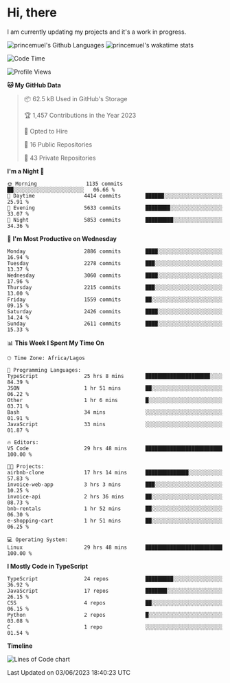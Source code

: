# Hi, there

I am currently updating my projects and it's a work in progress.

![princemuel's Github Languages](https://github-readme-stats.vercel.app/api/top-langs/?username=princemuel&text_color=586069&layout=compact&hide_border=true&title_color=0366d6&count_private=true&include_all_commits=true&theme=tokyonight&show_icons=true)
![princemuel's wakatime stats](https://github-readme-stats.vercel.app/api/wakatime?username=princemuel&text_color=586069&layout=compact&hide_border=true&title_color=0366d6&count_private=true&include_all_commits=true&theme=tokyonight&show_icons=true)

<!--START_SECTION:waka-->
![Code Time](http://img.shields.io/badge/Code%20Time-2%2C426%20hrs%2010%20mins-blue)

![Profile Views](http://img.shields.io/badge/Profile%20Views-40-blue)

**🐱 My GitHub Data** 

> 📦 62.5 kB Used in GitHub's Storage 
 > 
> 🏆 1,457 Contributions in the Year 2023
 > 
> 💼 Opted to Hire
 > 
> 📜 16 Public Repositories 
 > 
> 🔑 43 Private Repositories 
 > 
**I'm a Night 🦉** 

```text
🌞 Morning                1135 commits        ██░░░░░░░░░░░░░░░░░░░░░░░   06.66 % 
🌆 Daytime                4414 commits        ██████░░░░░░░░░░░░░░░░░░░   25.91 % 
🌃 Evening                5633 commits        ████████░░░░░░░░░░░░░░░░░   33.07 % 
🌙 Night                  5853 commits        █████████░░░░░░░░░░░░░░░░   34.36 % 
```
📅 **I'm Most Productive on Wednesday** 

```text
Monday                   2886 commits        ████░░░░░░░░░░░░░░░░░░░░░   16.94 % 
Tuesday                  2278 commits        ███░░░░░░░░░░░░░░░░░░░░░░   13.37 % 
Wednesday                3060 commits        ████░░░░░░░░░░░░░░░░░░░░░   17.96 % 
Thursday                 2215 commits        ███░░░░░░░░░░░░░░░░░░░░░░   13.00 % 
Friday                   1559 commits        ██░░░░░░░░░░░░░░░░░░░░░░░   09.15 % 
Saturday                 2426 commits        ████░░░░░░░░░░░░░░░░░░░░░   14.24 % 
Sunday                   2611 commits        ████░░░░░░░░░░░░░░░░░░░░░   15.33 % 
```


📊 **This Week I Spent My Time On** 

```text
🕑︎ Time Zone: Africa/Lagos

💬 Programming Languages: 
TypeScript               25 hrs 8 mins       █████████████████████░░░░   84.39 % 
JSON                     1 hr 51 mins        ██░░░░░░░░░░░░░░░░░░░░░░░   06.22 % 
Other                    1 hr 6 mins         █░░░░░░░░░░░░░░░░░░░░░░░░   03.71 % 
Bash                     34 mins             ░░░░░░░░░░░░░░░░░░░░░░░░░   01.91 % 
JavaScript               33 mins             ░░░░░░░░░░░░░░░░░░░░░░░░░   01.87 % 

🔥 Editors: 
VS Code                  29 hrs 48 mins      █████████████████████████   100.00 % 

🐱‍💻 Projects: 
airbnb-clone             17 hrs 14 mins      ██████████████░░░░░░░░░░░   57.83 % 
invoice-web-app          3 hrs 3 mins        ███░░░░░░░░░░░░░░░░░░░░░░   10.25 % 
invoice-api              2 hrs 36 mins       ██░░░░░░░░░░░░░░░░░░░░░░░   08.73 % 
bnb-rentals              1 hr 52 mins        ██░░░░░░░░░░░░░░░░░░░░░░░   06.30 % 
e-shopping-cart          1 hr 51 mins        ██░░░░░░░░░░░░░░░░░░░░░░░   06.25 % 

💻 Operating System: 
Linux                    29 hrs 48 mins      █████████████████████████   100.00 % 
```

**I Mostly Code in TypeScript** 

```text
TypeScript               24 repos            █████████░░░░░░░░░░░░░░░░   36.92 % 
JavaScript               17 repos            ███████░░░░░░░░░░░░░░░░░░   26.15 % 
CSS                      4 repos             ██░░░░░░░░░░░░░░░░░░░░░░░   06.15 % 
Python                   2 repos             █░░░░░░░░░░░░░░░░░░░░░░░░   03.08 % 
C                        1 repo              ░░░░░░░░░░░░░░░░░░░░░░░░░   01.54 % 
```



**Timeline**

![Lines of Code chart](https://raw.githubusercontent.com/princemuel/princemuel/main/assets/bar_graph.png)


 Last Updated on 03/06/2023 18:40:23 UTC
<!--END_SECTION:waka-->
